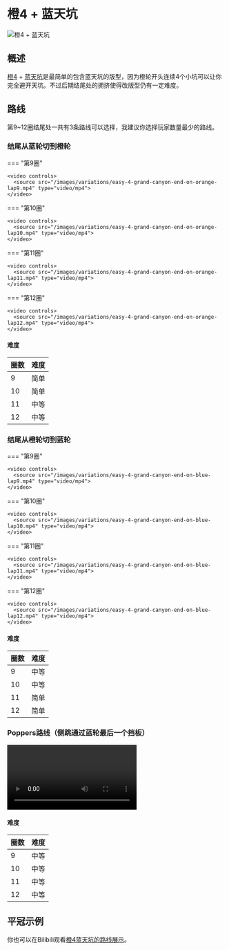 # 橙4 + 蓝天坑

![橙4 + 蓝天坑](../images/variations/easy-4-grand-canyon.jpg)

## 概述

[橙4](../rolls/easy-4.zh.md#橙轮) + [蓝天坑](../rolls/grand-canyon.zh.md)是最简单的包含蓝天坑的版型，因为橙轮开头连续4个小坑可以让你完全避开天坑。不过后期结尾处的拥挤使得改版型仍有一定难度。

## 路线

第9~12圈结尾处一共有3条路线可以选择，我建议你选择玩家数量最少的路线。

### 结尾从蓝轮切到橙轮

=== "第9圈"

    <video controls>
      <source src="/images/variations/easy-4-grand-canyon-end-on-orange-lap9.mp4" type="video/mp4">
    </video>

=== "第10圈"

    <video controls>
      <source src="/images/variations/easy-4-grand-canyon-end-on-orange-lap10.mp4" type="video/mp4">
    </video>

=== "第11圈"

    <video controls>
      <source src="/images/variations/easy-4-grand-canyon-end-on-orange-lap11.mp4" type="video/mp4">
    </video>

=== "第12圈"

    <video controls>
      <source src="/images/variations/easy-4-grand-canyon-end-on-orange-lap12.mp4" type="video/mp4">
    </video>

#### 难度

| 圈数 | 难度 |
| ----- | ---------- |
| 9     | 简单       |
| 10    | 简单       |
| 11    | 中等       |
| 12    | 中等       |

### 结尾从橙轮切到蓝轮

=== "第9圈"

    <video controls>
      <source src="/images/variations/easy-4-grand-canyon-end-on-blue-lap9.mp4" type="video/mp4">
    </video>

=== "第10圈"

    <video controls>
      <source src="/images/variations/easy-4-grand-canyon-end-on-blue-lap10.mp4" type="video/mp4">
    </video>

=== "第11圈"

    <video controls>
      <source src="/images/variations/easy-4-grand-canyon-end-on-blue-lap11.mp4" type="video/mp4">
    </video>

=== "第12圈"

    <video controls>
      <source src="/images/variations/easy-4-grand-canyon-end-on-blue-lap12.mp4" type="video/mp4">
    </video>

#### 难度

| 圈数 | 难度 |
| ----- | ---------- |
| 9     | 中等       |
| 10    | 中等       |
| 11    | 简单       |
| 12    | 简单       |

### Poppers路线（侧跳通过蓝轮最后一个挡板）

<video controls>
  <source src="/images/variations/easy-4-grand-canyon-poppers-path.mp4" type="video/mp4">
</video>

#### 难度

| 圈数 | 难度 |
| ----- | ---------- |
| 9     | 中等       |
| 10    | 中等       |
| 11    | 中等       |
| 12    | 中等       |

## 平冠示例

你也可以在Bilibili观看[橙4蓝天坑的路线展示](https://www.bilibili.com/video/BV1PB4y1i7fh?p=1)。
